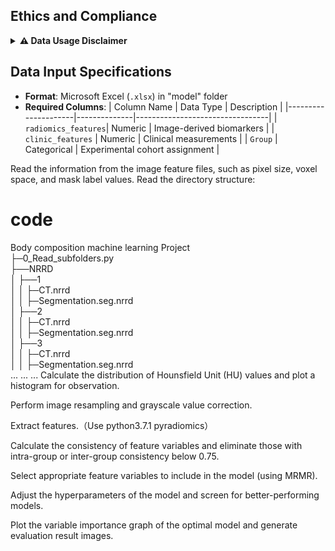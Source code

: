 ## Ethics and Compliance
<details>
<summary><strong>⚠️ Data Usage Disclaimer</strong></summary>

> **Data Declaration**  
> This code repository contains no real patient data. Actual data must be obtained by users independently and used in compliance with applicable local ethical regulations including but not limited to HIPAA, GDPR, and institutional IRB requirements.
</details>

## Data Input Specifications
- **Format**: Microsoft Excel (`.xlsx`) in "model" folder
- **Required Columns**:
  | Column Name         | Data Type    | Description                     |
  |---------------------|--------------|---------------------------------|
  | `radiomics_features`| Numeric      | Image-derived biomarkers        |
  | `clinic_features`   | Numeric      | Clinical measurements           |
  | `Group`             | Categorical  | Experimental cohort assignment  |


Read the information from the image feature files, such as pixel size, voxel space, and mask label values.
Read the directory structure:

# code
Body composition machine learning
Project  
├─0_Read_subfolders.py  
├──NRRD  
    │    ├──1  
    │    │    ├─CT.nrrd  
    │    │    ├─Segmentation.seg.nrrd  
    │    ├──2  
    │    │    ├─CT.nrrd  
    │    │    ├─Segmentation.seg.nrrd  
    │    ├──3  
    │    │    ├─CT.nrrd  
    │    │    ├─Segmentation.seg.nrrd  
...
...
...
Calculate the distribution of Hounsfield Unit (HU) values and plot a histogram for observation.

Perform image resampling and grayscale value correction.

Extract features.（Use python3.7.1 pyradiomics）

Calculate the consistency of feature variables and eliminate those with intra-group or inter-group consistency below 0.75.

Select appropriate feature variables to include in the model (using MRMR).

Adjust the hyperparameters of the model and screen for better-performing models.

Plot the variable importance graph of the optimal model and generate evaluation result images.
